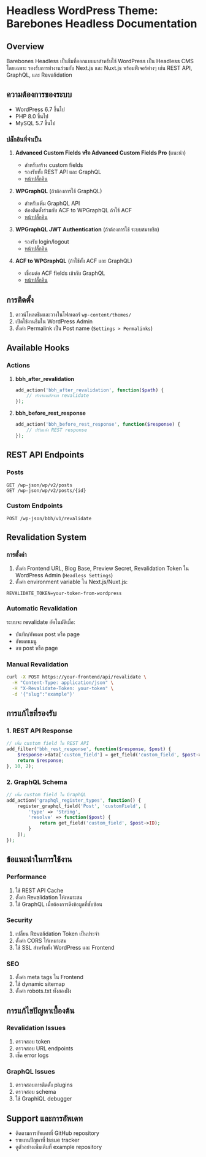 # Headless WordPress Theme: Barebones Headless Documentation

## Overview

Barebones Headless เป็นธีมที่ออกแบบมาสำหรับใช้ WordPress เป็น Headless CMS โดยเฉพาะ รองรับการทำงานร่วมกับ Next.js และ Nuxt.js พร้อมฟีเจอร์ต่างๆ เช่น REST API, GraphQL, และ Revalidation

## ความต้องการของระบบ

- WordPress 6.7 ขึ้นไป
- PHP 8.0 ขึ้นไป
- MySQL 5.7 ขึ้นไป

### ปลั๊กอินที่จำเป็น

1. **Advanced Custom Fields หรือ Advanced Custom Fields Pro** (แนะนำ)

   - สำหรับสร้าง custom fields
   - รองรับทั้ง REST API และ GraphQL
   - [หน้าปลั๊กอิน](https://wordpress.org/plugins/advanced-custom-fields/)

2. **WPGraphQL** (ถ้าต้องการใช้ GraphQL)

   - สำหรับเพิ่ม GraphQL API
   - ต้องติดตั้งร่วมกับ ACF to WPGraphQL ถ้าใช้ ACF
   - [หน้าปลั๊กอิน](https://wordpress.org/plugins/wp-graphql/)

3. **WPGraphQL JWT Authentication** (ถ้าต้องการใช้ ระบบสมาชชิก)

   - รองรับ login/logout
   - [หน้าปลั๊กอิน](https://github.com/wp-graphql/wp-graphql-jwt-authentication)

4. **ACF to WPGraphQL** (ถ้าใช้ทั้ง ACF และ GraphQL)
   - เชื่อมต่อ ACF fields เข้ากับ GraphQL
   - [หน้าปลั๊กอิน](https://wordpress.org/plugins/wpgraphql-acf/)

## การติดตั้ง

1. ดาวน์โหลดธีมและวางในโฟลเดอร์ `wp-content/themes/`
2. เปิดใช้งานธีมใน WordPress Admin
3. ตั้งค่า Permalink เป็น Post name (`Settings > Permalinks`)

## Available Hooks

### Actions

1. **bbh_after_revalidation**

   ```php
   add_action('bbh_after_revalidation', function($path) {
       // ทำงานหลังจาก revalidate
   });
   ```

2. **bbh_before_rest_response**
   ```php
   add_action('bbh_before_rest_response', function($response) {
       // ปรับแต่ง REST response
   });
   ```

## REST API Endpoints

### Posts

```
GET /wp-json/wp/v2/posts
GET /wp-json/wp/v2/posts/{id}
```

### Custom Endpoints

```
POST /wp-json/bbh/v1/revalidate
```

## Revalidation System

### การตั้งค่า

1. ตั้งค่า Frontend URL, Blog Base, Preview Secret, Revalidation Token ใน WordPress Admin (`Headless Settings`)
2. ตั้งค่า environment variable ใน Next.js/Nuxt.js:

```env
REVALIDATE_TOKEN=your-token-from-wordpress
```

### Automatic Revalidation

ระบบจะ revalidate อัตโนมัติเมื่อ:

- บันทึก/อัพเดท post หรือ page
- อัพเดทเมนู
- ลบ post หรือ page

### Manual Revalidation

```bash
curl -X POST https://your-frontend/api/revalidate \
  -H "Content-Type: application/json" \
  -H "X-Revalidate-Token: your-token" \
  -d '{"slug":"example"}'
```

## การแก้ไขที่รองรับ

### 1. REST API Response

```php
// เพิ่ม custom field ใน REST API
add_filter('bbh_rest_response', function($response, $post) {
    $response->data['custom_field'] = get_field('custom_field', $post->ID);
    return $response;
}, 10, 2);
```

### 2. GraphQL Schema

```php
// เพิ่ม custom field ใน GraphQL
add_action('graphql_register_types', function() {
    register_graphql_field('Post', 'customField', [
        'type' => 'String',
        'resolve' => function($post) {
            return get_field('custom_field', $post->ID);
        }
    ]);
});
```

## ข้อแนะนำในการใช้งาน

### Performance

1. ใช้ REST API Cache
2. ตั้งค่า Revalidation ให้เหมาะสม
3. ใช้ GraphQL เมื่อต้องการดึงข้อมูลที่ซับซ้อน

### Security

1. เปลี่ยน Revalidation Token เป็นประจำ
2. ตั้งค่า CORS ให้เหมาะสม
3. ใช้ SSL สำหรับทั้ง WordPress และ Frontend

### SEO

1. ตั้งค่า meta tags ใน Frontend
2. ใช้ dynamic sitemap
3. ตั้งค่า robots.txt ทั้งสองฝั่ง

## การแก้ไขปัญหาเบื้องต้น

### Revalidation Issues

1. ตรวจสอบ token
2. ตรวจสอบ URL endpoints
3. เช็ค error logs

### GraphQL Issues

1. ตรวจสอบการติดตั้ง plugins
2. ตรวจสอบ schema
3. ใช้ GraphiQL debugger

## Support และการอัพเดท

- ติดตามการอัพเดทที่ GitHub repository
- รายงานปัญหาที่ Issue tracker
- ดูตัวอย่างเพิ่มเติมที่ example repository
